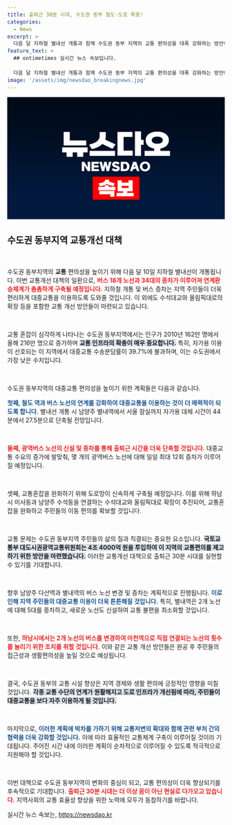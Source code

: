 ```yaml
---
title: 출퇴근 30분 시대, 수도권 동부 철도·도로 확충!
categories:
  - News
excerpt: >
  다음 달 지하철 별내선 개통과 함께 수도권 동부 지역의 교통 편의성을 대폭 강화하는 방안이 발표됐다. 4조 4000억 원 투자로 버스 증차, 도로 확장, 신설 노선 등이 추진되며, 출퇴근 시간이 30분 단축될 전망이다.
feature_text: >
  ## ontimetimes 실시간 뉴스 속보입니다.

  다음 달 지하철 별내선 개통과 함께 수도권 동부 지역의 교통 편의성을 대폭 강화하는 방안이 발표됐다. 4조 4000억 원 투자로 버스 증차, 도로 확장, 신설 노선 등이 추진되며, 출퇴근 시간이 30분 단축될 전망이다.
image: '/assets/img/newsdao_breakingnews.jpg'
---
```


<p><img src="/assets/img/newsdao_breakingnews.jpg" alt="ontimetimes 속보" /></p>

<h2 data-ke-size="size26">수도권 동부지역 교통개선 대책</h2>

<p data-ke-size="size16">&nbsp;</p>

<p>수도권 동부지역의 <b>교통</b> 편의성을 높이기 위해 다음 달 10일 지하철 별내선이 개통됩니다. 이번 교통개선 대책의 일환으로, <b><span style="color: #ee2323;">버스 18개 노선과 34대의 증차가 이루어져 연계환승체계가 촘촘하게 구축될 예정입니다.</span></b> 지하철 개통 및 버스 증차는 지역 주민들이 더욱 편리하게 대중교통을 이용하도록 도와줄 것입니다. 이 외에도 수석대교와 올림픽대로의 확장 등을 포함한 교통 개선 방안들이 마련되고 있습니다. </p>

<p data-ke-size="size16">&nbsp;</p>

<p>교통 혼잡이 심각하게 나타나는 수도권 동부지역에서는 인구가 2010년 162만 명에서 올해 216만 명으로 증가하며 <b><span style="background-color: #21538527;">교통 인프라의 확충이 매우 중요합니다.</span></b> 특히, 자가용 이용이 선호되는 이 지역에서 대중교통 수송분담률이 39.7%에 불과하며, 이는 수도권에서 가장 낮은 수치입니다. </p>

<p data-ke-size="size16">&nbsp;</p>

<p>수도권 동부지역의 대중교통 편의성을 높이기 위한 계획들은 다음과 같습니다. </p>

<p><b><span style="color: #1a5490;">첫째, 철도 역과 버스 노선의 연계를 강화하여 대중교통을 이용하는 것이 더 매력적이 되도록 합니다.</span></b> 별내선 개통 시 남양주 별내역에서 서울 잠실까지 자가용 대체 시간이 44분에서 27.5분으로 단축될 전망입니다. </p>

<p data-ke-size="size16">&nbsp;</p>

<p><b><span style="color: #ee2323;">둘째, 광역버스 노선의 신설 및 증차를 통해 출퇴근 시간을 더욱 단축할 것입니다.</span></b> 대중교통 수요의 증가에 발맞춰, 몇 개의 광역버스 노선에 대해 일일 최대 12회 증차가 이루어질 예정입니다. </p>

<p data-ke-size="size16">&nbsp;</p>

<p>셋째, 교통혼잡을 완화하기 위해 도로망이 신속하게 구축될 예정입니다. 이를 위해 하남시 미사동과 남양주 수석동을 연결하는 수석대교와 올림픽대로 확장이 추진되어, 교통혼잡을 완화하고 주민들의 이동 편의를 확보할 것입니다. </p>

<p data-ke-size="size16">&nbsp;</p>

<p>교통 문제는 수도권 동부지역 주민들의 삶의 질과 직결되는 중요한 요소입니다. <b><span style="background-color: #21538527;">국토교통부 대도시권광역교통위원회는 4조 4000억 원을 투입하여 이 지역의 교통편의를 제고하기 위한 방안을 마련했습니다.</span></b> 이러한 교통개선 대책으로 출퇴근 30분 시대를 실현할 수 있기를 기대합니다. </p>

<p data-ke-size="size16">&nbsp;</p>

<p>향후 남양주 다산역과 별내역의 버스 노선 변경 및 증차는 계획적으로 진행됩니다. <b><span style="color: #1a5490;">이로 인해 지역 주민들의 대중교통 이용이 더욱 튼튼해질 것입니다.</span></b> 특히, 별내역은 2개 노선에 대해 5대를 증차하고, 새로운 노선도 신설하여 교통 불편을 최소화할 것입니다. </p>

<p data-ke-size="size16">&nbsp;</p>

<p>또한, <b><span style="color: #ee2323;">하남시에서는 2개 노선의 버스를 변경하여 마천역으로 직접 연결되는 노선의 횟수를 늘리기 위한 조치를 취할 것입니다.</span></b> 이와 같은 교통 개선 방안들은 완공 후 주민들의 접근성과 생활편의성을 높일 것으로 예상됩니다. </p>

<p data-ke-size="size16">&nbsp;</p>

<p>결국, 수도권 동부의 교통 시설 향상은 지역 경제와 생활 편의에 긍정적인 영향을 미칠 것입니다. <b><span style="background-color: #21538527;">각종 교통 수단의 연계가 원활해지고 도로 인프라가 개선됨에 따라, 주민들이 대중교통을 보다 자주 이용하게 될 것입니다.</span></b> </p>

<p data-ke-size="size16">&nbsp;</p>

<p>마지막으로, <b><span style="color: #1a5490;">이러한 계획에 박차를 가하기 위해 교통저변의 확대와 함께 관련 부처 간의 협력을 더욱 강화할 것입니다.</span></b> 이에 따라 효율적인 교통체계 구축이 이루어질 것이라 기대됩니다. 주어진 시간 내에 이러한 계획이 순차적으로 이루어질 수 있도록 적극적으로 지원해야 할 것입니다. </p>

<p data-ke-size="size16">&nbsp;</p>

<p>이번 대책으로 수도권 동부지역이 변화의 중심이 되고, 교통 편의성이 더욱 향상되기를 후속적으로 기대합니다. <b><span style="color: #ee2323;">출퇴근 30분 시대는 더 이상 꿈이 아닌 현실로 다가오고 있습니다.</span></b> 지역사회의 교통 효율성 향상을 위한 노력에 모두가 동참하기를 바랍니다.</p>
실시간 뉴스 속보는, <a href="https://newsdao.kr" rel="dofollow">https://newsdao.kr</a>


